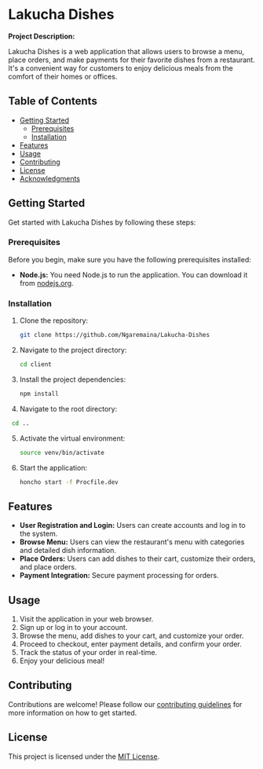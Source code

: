 # Lakucha Dishes

**Project Description:** 

Lakucha Dishes is a web application that allows users to browse a menu, place orders, and make payments for their favorite dishes from a restaurant. It's a convenient way for customers to enjoy delicious meals from the comfort of their homes or offices.

## Table of Contents

- [Getting Started](#getting-started)
  - [Prerequisites](#prerequisites)
  - [Installation](#installation)
- [Features](#features)
- [Usage](#usage)
- [Contributing](#contributing)
- [License](#license)
- [Acknowledgments](#acknowledgments)

## Getting Started

Get started with Lakucha Dishes by following these steps:

### Prerequisites

Before you begin, make sure you have the following prerequisites installed:

- **Node.js:** You need Node.js to run the application. You can download it from [nodejs.org](https://nodejs.org/).

### Installation

1. Clone the repository:

   ```bash
   git clone https://github.com/Ngaremaina/Lakucha-Dishes
   ```

2. Navigate to the project directory:

   ```bash
   cd client
   ```

3. Install the project dependencies:

   ```bash
   npm install
   ```

4. Navigate to the root directory:

  ```bash
   cd ..
   ```
5. Activate the virtual environment:
    ```bash
    source venv/bin/activate
   ```

5. Start the application:
   ```bash
   honcho start -f Procfile.dev
   ```

## Features

- **User Registration and Login:** Users can create accounts and log in to the system.
- **Browse Menu:** Users can view the restaurant's menu with categories and detailed dish information.
- **Place Orders:** Users can add dishes to their cart, customize their orders, and place orders.
- **Payment Integration:** Secure payment processing for orders.

## Usage

1. Visit the application in your web browser.
2. Sign up or log in to your account.
3. Browse the menu, add dishes to your cart, and customize your order.
4. Proceed to checkout, enter payment details, and confirm your order.
5. Track the status of your order in real-time.
6. Enjoy your delicious meal!

## Contributing

Contributions are welcome! Please follow our [contributing guidelines](CONTRIBUTING.md) for more information on how to get started.

## License

This project is licensed under the [MIT License](LICENSE).
